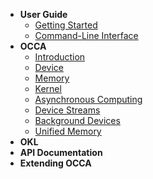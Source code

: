 - **User Guide**
  - [Getting Started](/user-guide/getting-started)
  - [Command-Line Interface](/user-guide/command-line-interface)
- **OCCA**
  - [Introduction](/occa/introduction)
  - [Device](/occa/device.md)
  - [Memory](/occa/memory.md)
  - [Kernel](/occa/kernel.md)
  - [Asynchronous Computing](/occa/asynchronous-computing)
  - [Device Streams](/occa/stream)
  - [Background Devices](/occa/device-streams)
  - [Unified Memory](/occa/univied-memory)
- **OKL**
- **API Documentation**
- **Extending OCCA**